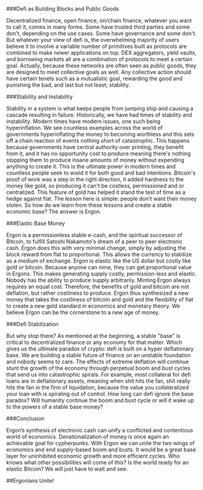 ###Defi as Building Blocks and Public Goods

Decentralized finance, open finance, on/chain finance, whatever you want to call it, comes in many forms. Some have trusted third parties and some don't, depending on the use cases. Some have governance and some don't. But whatever your view of defi is, the overwhelming majority of users believe it to involve a variable number of primitives built as protocols are combined to make newer applications on top. DEX aggregators, yield vaults, and borrowing markets all are a combination of protocols to meet a certain goal. Actually, because these networks are often seen as public goods, they are designed to meet collective goals as well. Any collective action should have certain tenets such as a mutualistic goal, rewarding the good and punishing the bad, and last but not least; stability.


###Stability and Instability

Stability in a system is what keeps people from jumping ship and causing a cascade resulting in failure. Historically, we have had times of stability and instability. Modern times have modern issues, one such being hyperinflation. We see countless examples across the world of governments hyperinflating the money to becoming worthless and this sets off a chain reaction of events nothing short of catastrophic. This happens because governments have central authority over printing, they benefit from it, and it has no opportunity cost to produce meaning there's nothing stopping them to produce insane amounts of money without expending anything to create it. This is the ultimate power in modern times and countless people seek to wield it for both good and bad intentions. Bitcoin's proof of work was a step in the right direction, it added hardness to the money like gold, so producing it can't be costless, permissioned and or centralized. This feature of gold has helped it stand the test of time as a hedge against fiat. The lesson here is simple: people don't want their money stolen. So how do we learn from these lessons and create a stable economic base? The answer is Ergon.


###Elastic Base Money

Ergon is a permissionless stable e-cash, and the spiritual successor of Bitcoin, to fulfill Satoshi Nakamoto's dream of a peer to peer electronic cash. Ergon does this with very minimal change, simply by adjusting the block reward from flat to proportional. This allows the currency to stabilize as a medium of exchange. Ergon is elastic like the US dollar but costly like gold or bitcoin. Because anyone can mine, they can get proportional value in Ergons. This makes generating supply costly, permission-less and elastic. Nobody has the ability to produce supply arbitrarily. Minting Ergon always requires an equal cost. Therefore, the benefits of gold and bitcoin are not deflation, but rather costliness to produce. Ergon thus synthesized a new money that takes the costliness of bitcoin and gold and the flexibility of fiat to create a new gold standard in economics and monetary theory. We believe Ergon can be the cornerstone to a new age of money.


###Defi Stabilization

But why stop there? As mentioned at the beginning, a stable "base" is critical to decentralized finance or any economy for that matter. Which gives us the ultimate paradox of crypto: defi is built on a hyper deflationary base. We are building a stable future of finance on an unstable foundation and nobody seems to care. The effects of extreme deflation will continue stunt the growth of the economy through perpetual boom and bust cycles that send us into catastrophic spirals. For example, most collateral for defi loans are in deflationary assets, meaning when shit hits the fan, shit really hits the fan in the firm of liquidation, because the value you collateralized your loan with is spiraling out of control. How long can defi ignore the base paradox? Will humanity continue the boom and bust cycle or will it wake up to the powers of a stable base money?


###Conclusion

Ergon’s synthesis of electronic cash can unify a conflicted and contentious world of economics. Denationalization of money is once again an achievable goal for cypherpunks. With Ergon we can unite the two wings of economics and end supply-based boom and busts. It would be a great base layer for uninhibited economic growth and more efficient cycles. Who knows what other possibilities will come of this? Is the world ready for an elastic Bitcoin? We will just have to wait and see.

##Ergonians Unite!